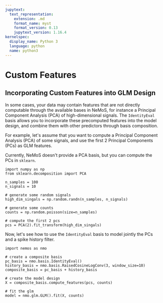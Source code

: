 ```yaml
---
jupytext:
  text_representation:
    extension: .md
    format_name: myst
    format_version: 0.13
    jupytext_version: 1.16.4
kernelspec:
  display_name: Python 3
  language: python
  name: python3
---
```


# Custom Features

## Incorporating Custom Features into GLM Design

In some cases, your data may contain features that are not directly computable through the available bases in NeMoS, for instance a Principal Component Analysis (PCA) of high-dimensional signals. 
The `IdentityEval` basis allows you to incorporate these precomputed features into the model design, and combine them with other predictors through basis composition.

For example, let's assume that you want to compute a Principal Component Analysis (PCA) of some signals, and use 
the first 2 Principal Components (PCs) as GLM features. 

Currently, NeMoS doesn't provide a PCA basis, but you can compute the PCs in `sklearn`.

```{code-cell}
import numpy as np
from sklearn.decomposition import PCA

n_samples = 100
n_signals = 10

# generate some random signals
high_dim_singals = np.random.randn(n_samples, n_signals)

# generate some counts
counts = np.random.poisson(size=n_samples)

# compute the first 2 pcs
pcs = PCA(2).fit_transform(high_dim_singals)

```

Now, let's see how to use the `IdentityEval` basis to model jointly the PCs and a spike history filter.

```{code-cell}
import nemos as nmo

# create a composite basis 
pc_basis = nmo.basis.IdentityEval()
history_basis = nmo.basis.RaisedCosineLogConv(3, window_size=10)
composite_basis = pc_basis + history_basis

# create the model design
X = composite_basis.compute_features(pcs, counts)

# fit the glm
model = nmo.glm.GLM().fit(X, counts)

```